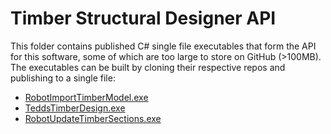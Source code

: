 # Timber Structural Designer API

This folder contains published C# single file executables that form the API for this software, some of which are too large to store on GitHub (>100MB). The executables can be built by cloning their respective repos and publishing to a single file:

-   [RobotImportTimberModel.exe](https://github.com/SeifFahmy/RobotImportTimberModel)
-   [TeddsTimberDesign.exe](https://github.com/SeifFahmy/TeddsTimberDesign)
-   [RobotUpdateTimberSections.exe](https://github.com/SeifFahmy/RobotUpdateTimberSections)
